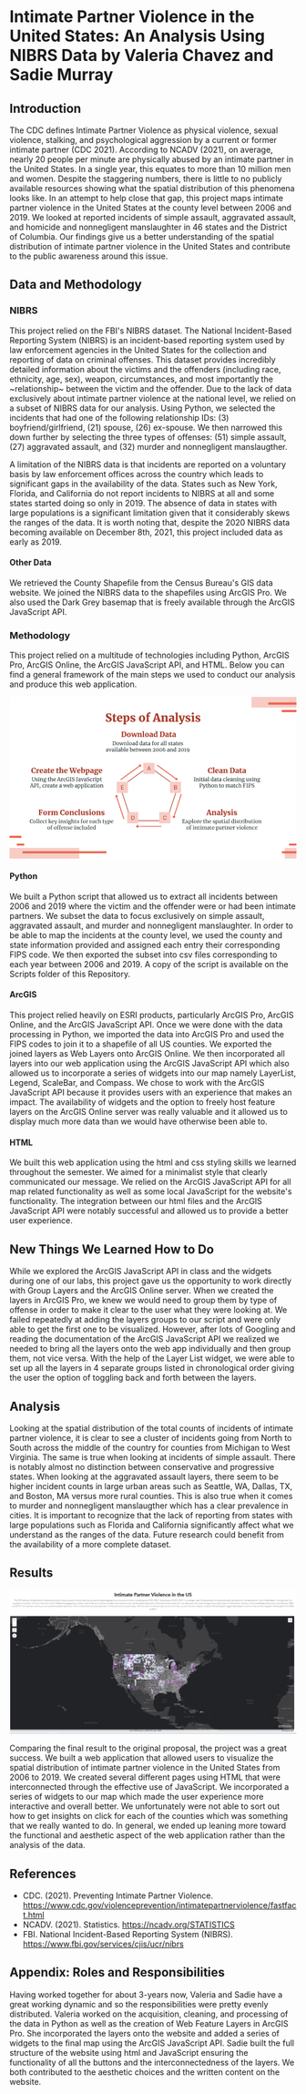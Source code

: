 # Intimate Partner Violence in the United States: An Analysis Using NIBRS Data by Valeria Chavez and Sadie Murray

## Introduction
The CDC defines Intimate Partner Violence as physical violence, sexual violence, stalking, and psychological aggression by a current or former intimate partner (CDC 2021). According to NCADV (2021), on average, nearly 20 people per minute are physically abused by an intimate partner in the United States. In a single year, this equates to more than 10 million men and women. Despite the staggering numbers, there is little to no publicly available resources showing what the spatial distribution of this phenomena looks like. In an attempt to help close that gap, this project maps intimate partner violence in the United States at the county level between 2006 and 2019. We looked at reported incidents of simple assault, aggravated assault, and homicide and nonnegligent manslaughter in 46 states and the District of Columbia. Our findings give us a better understanding of the spatial distribution of intimate partner violence in the United States and contribute to the public awareness around this issue.

## Data and Methodology
### NIBRS
This project relied on the FBI's NIBRS dataset. The National Incident-Based Reporting System (NIBRS) is an incident-based reporting system used by law enforcement agencies in the United States for the collection and reporting of data on criminal offenses. This dataset provides incredibly detailed information about the victims and the offenders (including race, ethnicity, age, sex), weapon, circumstances, and most importantly the ~relationship~ between the victim and the offender. Due to the lack of data exclusively about intimate partner violence at the national level, we relied on a subset of NIBRS data for our analysis. Using Python, we selected the incidents that had one of the following relationship IDs: (3) boyfriend/girlfriend, (21) spouse, (26) ex-spouse. We then narrowed this down further by selecting the three types of offenses: (51) simple assault, (27) aggravated assault, and (32) murder and nonnegligent manslaugther.

A limitation of the NIBRS data is that incidents are reported on a voluntary basis by law enforcement offices across the country which leads to significant gaps in the availability of the data. States such as New York, Florida, and California do not report incidents to NIBRS at all and some states started doing so only in 2019. The absence of data in states with large populations is a significant limitation given that it considerably skews the ranges of the data. It is worth noting that, despite the 2020 NIBRS data becoming available on December 8th, 2021, this project included data as early as 2019.

#### Other Data
We retrieved the County Shapefile from the Census Bureau's GIS data website. We joined the NIBRS data to the shapefiles using ArcGIS Pro. We also used the Dark Grey basemap that is freely available through the ArcGIS JavaScript API.

### Methodology
This project relied on a multitude of technologies including Python, ArcGIS Pro, ArcGIS Online, the ArcGIS JavaScript API, and HTML. Below you can find a general framework of the  main steps we used to conduct our analysis and produce this web application.

![This is an image](https://github.com/sadiecee/finalproj_web/blob/master/Images/flowchart.png)

#### Python
We built a Python script that allowed us to extract all incidents between 2006 and 2019 where the victim and the offender were or had been intimate partners. We subset the data to focus exclusively on simple assault, aggravated assault, and murder and nonnegligent manslaughter. In order to be able to map the incidents at the county level, we used the county and state information provided and assigned each entry their corresponding FIPS code. We then exported the subset into csv files corresponding to each year between 2006 and 2019. A copy of the script is available on the Scripts folder of this Repository.

#### ArcGIS
This project relied heavily on ESRI products, particularly ArcGIS Pro, ArcGIS Online, and the ArcGIS JavaScript API. Once we were done with the data processing in Python, we imported the data into ArcGIS Pro and used the FIPS codes to join it to a shapefile of all US counties. We exported the joined layers as Web Layers onto ArcGIS Online. We then incorporated all layers into our web application using the ArcGIS JavaScript API which also allowed us to incorporate a series of widgets into our map namely LayerList, Legend, ScaleBar, and Compass. We chose to work with the ArcGIS JavaScript API because it provides users with an experience that makes an impact. The availability of widgets and the option to freely host feature layers on the ArcGIS Online server was really valuable and it allowed us to display much more data than we would have otherwise been able to.

#### HTML
We built this web application using the html and css styling skills we learned throughout the semester. We aimed for a minimalist style that clearly communicated our message. We relied on the ArcGIS JavaScript API for all map related functionality as well as some local JavaScript for the website's functionality. The integration between our html files and the ArcGIS JavaScript API were notably successful and allowed us to provide a better user experience.

## New Things We Learned How to Do
While we explored the ArcGIS JavaScript API in class and the widgets during one of our labs, this project gave us the opportunity to work directly with Group Layers and the ArcGIS Online server. When we created the layers in ArcGIS Pro, we knew we would need to group them by type of offense in order to make it clear to the user what they were looking at. We failed repeatedly at adding the layers groups to our script and were only able to get the first one to be visualized. However, after lots of Googling and reading the documentation of the ArcGIS JavaScript API we realized we needed to bring all the layers onto the web app individually and then group them, not vice versa. With the help of the Layer List widget, we were able to set up all the layers in 4 separate groups listed in chronological order giving the user the option of toggling back and forth between the layers.

## Analysis
Looking at the spatial distribution of the total counts of incidents of intimate partner violence, it is clear to see a cluster of incidents going from North to South across the middle of the country for counties from Michigan to West Virginia. The same is true when looking at incidents of simple assault. There is notably almost no distinction between conservative and progressive states. When looking at the aggravated assault layers, there seem to be higher incident counts in large urban areas such as Seattle, WA, Dallas, TX, and Boston, MA versus more rural counties. This is also true when it comes to murder and nonnegligent manslaugther which has a clear prevalence in cities. It is important to recognize that the lack of reporting from states with large populations such as Florida and California significantly affect what we understand as the ranges of the data. Future research could benefit from the availability of a more complete dataset.

## Results

![This is an image](https://github.com/sadiecee/finalproj_web/blob/master/Images/ipv_map.PNG)

Comparing the final result to the original proposal, the project was a great success. We built a web application that allowed users to visualize the spatial distribution of intimate partner violence in the United States from 2006 to 2019. We created several different pages using HTML that were interconnected through the effective use of JavaScript. We incorporated a series of widgets to our map which made the user experience more interactive and overall better. We unfortunately were not able to sort out how to get insights on click for each of the counties which was something that we really wanted to do. In general, we ended up leaning more toward the functional and aesthetic aspect of the web application rather than the analysis of the data.

## References
* CDC. (2021). Preventing Intimate Partner Violence. https://www.cdc.gov/violenceprevention/intimatepartnerviolence/fastfact.html
* NCADV. (2021). Statistics. https://ncadv.org/STATISTICS
* FBI. National Incident-Based Reporting System (NIBRS). https://www.fbi.gov/services/cjis/ucr/nibrs

## Appendix: Roles and Responsibilities
Having worked together for about 3-years now, Valeria and Sadie have a great working dynamic and so the responsibilities were pretty evenly distributed. Valeria worked on the acquisition, cleaning, and processing of the data in Python as well as the creation of Web Feature Layers in ArcGIS Pro. She incorporated the layers onto the website and added a series of widgets to the final map using the ArcGIS JavaScript API. Sadie built the full structure of the website using html and JavaScript ensuring the functionality of all the buttons and the interconnectedness of the layers. We both contributed to the aesthetic choices and the written content on the website.
